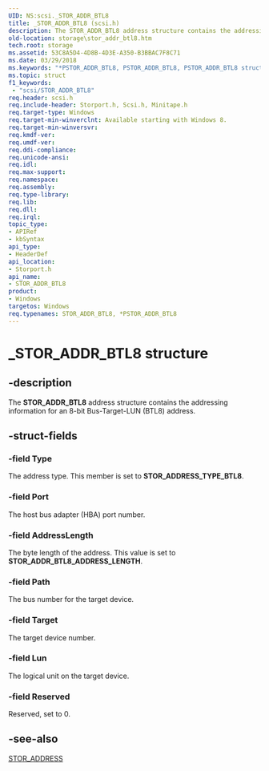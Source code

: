 ```yaml
---
UID: NS:scsi._STOR_ADDR_BTL8
title: _STOR_ADDR_BTL8 (scsi.h)
description: The STOR_ADDR_BTL8 address structure contains the addressing information for an 8-bit Bus-Target-LUN (BTL8) address.
old-location: storage\stor_addr_btl8.htm
tech.root: storage
ms.assetid: 53C8A5D4-4D8B-4D3E-A350-B3BBAC7F8C71
ms.date: 03/29/2018
ms.keywords: "*PSTOR_ADDR_BTL8, PSTOR_ADDR_BTL8, PSTOR_ADDR_BTL8 structure pointer [Storage Devices], STOR_ADDR_BTL8, STOR_ADDR_BTL8 structure [Storage Devices], _STOR_ADDR_BTL8, storage.stor_addr_btl8, storport/PSTOR_ADDR_BTL8, storport/STOR_ADDR_BTL8"
ms.topic: struct
f1_keywords:
 - "scsi/STOR_ADDR_BTL8"
req.header: scsi.h
req.include-header: Storport.h, Scsi.h, Minitape.h
req.target-type: Windows
req.target-min-winverclnt: Available starting with Windows 8.
req.target-min-winversvr: 
req.kmdf-ver: 
req.umdf-ver: 
req.ddi-compliance: 
req.unicode-ansi: 
req.idl: 
req.max-support: 
req.namespace: 
req.assembly: 
req.type-library: 
req.lib: 
req.dll: 
req.irql: 
topic_type:
- APIRef
- kbSyntax
api_type:
- HeaderDef
api_location:
- Storport.h
api_name:
- STOR_ADDR_BTL8
product:
- Windows
targetos: Windows
req.typenames: STOR_ADDR_BTL8, *PSTOR_ADDR_BTL8
---
```


# _STOR_ADDR_BTL8 structure


## -description



   The <b>STOR_ADDR_BTL8</b> address structure contains the addressing information for an 8-bit Bus-Target-LUN (BTL8) address.
  


## -struct-fields




### -field Type

The address type. This member is set to <b>STOR_ADDRESS_TYPE_BTL8</b>.


### -field Port

The host bus adapter (HBA) port number.


### -field AddressLength

The byte length of the address. This value is set to <b>STOR_ADDR_BTL8_ADDRESS_LENGTH</b>.


### -field Path

The bus number for the target device.


### -field Target

The target device number.


### -field Lun

The logical unit on the target device.


### -field Reserved

Reserved, set to 0.


## -see-also




<a href="https://docs.microsoft.com/windows-hardware/drivers/ddi/scsi/ns-scsi-_stor_address">STOR_ADDRESS</a>
 

 

